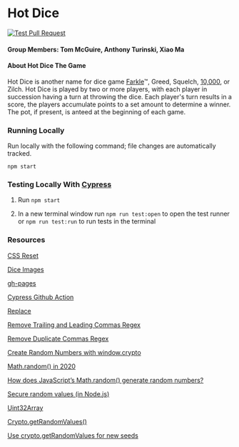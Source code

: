 # Hot Dice
[![Test Pull Request](https://github.com/hot-dice/hotdice/actions/workflows/test.yml/badge.svg)](https://github.com/hot-dice/hotdice/actions/workflows/test.yml)
#### Group Members: Tom McGuire, Anthony Turinski, Xiao Ma

#### About Hot Dice The Game

Hot Dice is another name for dice game [Farkle](https://en.wikipedia.org/wiki/Farkle "Farkle Wikipedia")&trade;, Greed, Squelch, [10,000](https://en.wikipedia.org/wiki/Dice_10000 "10,000"), or Zilch. Hot Dice is played by two or more players, with each player in succession having a turn at throwing the dice. Each player's turn results in a score, the players accumulate points to a set amount to determine a winner. The pot, if present, is anteed at the beginning of each game.

### Running Locally

Run locally with the following command; file changes are automatically tracked.

`npm start`

### Testing Locally With [Cypress](https://docs.cypress.io/guides/overview/why-cypress.html#In-a-nutshell "Cypress Documentation")

1. Run `npm start`

2. In a new terminal window run `npm run test:open` to open the test runner or `npm run test:run` to run tests in the terminal

### Resources

[CSS Reset](https://meyerweb.com/eric/tools/css/reset/ "CSS Reset")

[Dice Images](https://1dollarshop.itch.io/dice-dice-dice "Dice Image Source")

[gh-pages](https://www.npmjs.com/package/gh-pages "deploy to gh-pages")

[Cypress Github Action](https://github.com/cypress-io/github-action "Cypress GitHub Action")

[Replace](https://stackoverflow.com/questions/40318677/string-replace-on-a-loop#comment67893599_40318677)

[Remove Trailing and Leading Commas Regex](https://stackoverflow.com/questions/40318677/string-replace-on-a-loop#comment67893599_40318677)

[Remove Duplicate Commas Regex](https://stackoverflow.com/a/42915166)

[Create Random Numbers with window.crypto](https://stackoverflow.com/a/42321673/7967484)

[Math.random() in 2020](https://stackoverflow.com/a/64520554/7967484)

[How does JavaScript’s Math.random() generate random numbers?](https://hackernoon.com/how-does-javascripts-math-random-generate-random-numbers-ef0de6a20131)

[Secure random values (in Node.js)](https://gist.github.com/joepie91/7105003c3b26e65efcea63f3db82dfba)

[Uint32Array](https://developer.mozilla.org/en-US/docs/Web/JavaScript/Reference/Global_Objects/Uint32Array)

[Crypto.getRandomValues()](https://developer.mozilla.org/en-US/docs/Web/API/Crypto/getRandomValues)

[Use crypto.getRandomValues for new seeds](https://github.com/chancejs/chancejs/issues/232#issuecomment-182500222)
